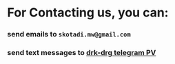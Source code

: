 # For Contacting us, you can:
### send emails to `skotadi.mw@gmail.com`
### send text messages to [drk-drg telegram PV](https://t.me/arad_mw)
